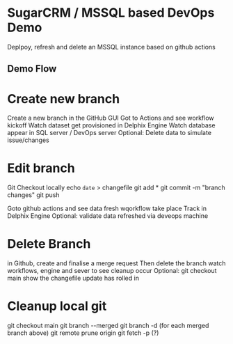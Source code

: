 # SugarCRM / MSSQL based DevOps Demo
Deplpoy, refresh and delete an MSSQL instance based on github actions

## Demo Flow

# Create new branch
Create a new branch in the GitHub GUI
Got to Actions and see workflow kickoff
Watch dataset get provisioned in Delphix Engine
Watch database appear in SQL server / DevOps server
Optional: Delete data to simulate issue/changes

# Edit branch
Git Checkout <branchname> locally
echo `date` > changefile 
git add *
git commit -m "branch changes"
git push

Goto github actions and see data fresh wqorkflow take place
Track in Delphix Engine
Optional: validate data refreshed via deveops machine

# Delete Branch
in Github, create and finalise a merge request
Then delete the branch
watch workflows, engine and sever to see cleanup occur
Optional: git checkout main
show the changefile update has rolled in

# Cleanup local git
git checkout main
git branch --merged
git branch -d <branchname> (for each merged branch above)
git remote prune origin
git fetch -p  (?)